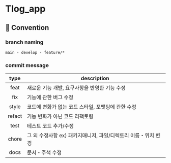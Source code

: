 # Tlog_app

## 📌 Convention

### branch naming
```
main - develop - feature/*
```

### commit message 
|type|description|
|:-:|---|
|feat|새로운 기능 개발, 요구사항을 반영한 기능 수정|
|fix|기능에 관한 버그 수정|
|style|코드에 변화가 없는 코드 스타일, 포맷팅에 관한 수정|
|refact|기능 변화가 아닌 코드 리팩토링|
|test|테스트 코드 추가/수정|
|chore|그 외 수정사항 ex) 패키지매니저, 파일/디렉토리 이름・위치 변경|
|docs|문서・주석 수정|
